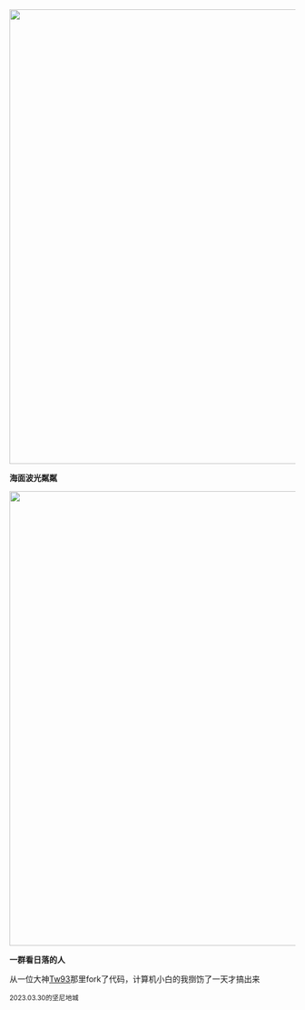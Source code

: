 <img src="https://cdn.jsdelivr.net/gh/lifeiny/imageField/kennedytown1_1.JPG" width="800" />

**海面波光粼粼**

<img src="https://cdn.jsdelivr.net/gh/lifeiny/imageField/kennedytown1_2.JPG" width="800" />

**一群看日落的人**

从一位大神[Tw93](https://github.com/tw93/weekly)那里fork了代码，计算机小白的我捯饬了一天才搞出来

<small>2023.03.30的坚尼地城</small> 

